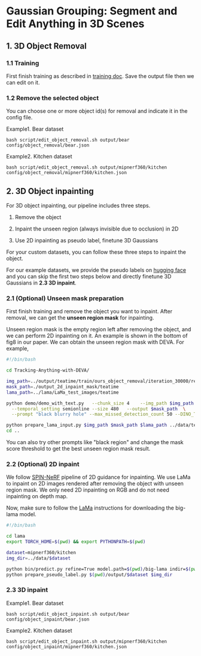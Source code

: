 # Gaussian Grouping: Segment and Edit Anything in 3D Scenes

## 1. 3D Object Removal

### 1.1 Training

First finish training as described in [training doc](./train.md). Save the output file then we can edit on it.


### 1.2 Remove the selected object

You can choose one or more object id(s) for removal and indicate it in the config file.


Example1. Bear dataset
```
bash script/edit_object_removal.sh output/bear config/object_removal/bear.json
```

Example2. Kitchen dataset
```
bash script/edit_object_removal.sh output/mipnerf360/kitchen config/object_removal/mipnerf360/kitchen.json
```


## 2. 3D Object inpainting

For 3D object inpainting, our pipeline includes three steps.

1. Remove the object

2. Inpaint the unseen region (always invisible due to occlusion) in 2D

3. Use 2D inpainting as pseudo label, finetune 3D Gaussians

For your custom datasets, you can follow these three steps to inpaint the object.

For our example datasets, we provide the pseudo labels on [hugging face](https://huggingface.co/mqye/Gaussian-Grouping/tree/main/data) and you can skip the first two steps below and directly finetune 3D Gaussians in **2.3 3D inpaint**. 

### 2.1 (Optional) Unseen mask preparation

First finish training and remove the object you want to inpaint. After removal, we can get the **unseen region mask** for inpainting.

Unseen region mask is the empty region left after removing the object, and we can perform 2D inpainting on it. An example is shown in the bottom of fig8 in our paper. We can obtain the unseen region mask with DEVA. For example,

```bash
#!/bin/bash

cd Tracking-Anything-with-DEVA/

img_path=../output/teatime/train/ours_object_removal/iteration_30000/renders
mask_path=./output_2d_inpaint_mask/teatime
lama_path=../lama/LaMa_test_images/teatime

python demo/demo_with_text.py   --chunk_size 4    --img_path $img_path  --amp \
  --temporal_setting semionline --size 480   --output $mask_path  \
  --prompt "black blurry hole" --max_missed_detection_count 50 --DINO_THRESHOLD 0.35

python prepare_lama_input.py $img_path $mask_path $lama_path ../data/teatime/inpaint_object_mask_255
cd ..
```

You can also try other prompts like "black region" and change the mask score threshold to get the best unseen region mask result.



### 2.2 (Optional) 2D inpaint

We follow [SPIN-NeRF](https://github.com/SamsungLabs/SPIn-NeRF) pipeline of 2D guidance for inpainting. We use LaMa to inpaint on 2D images rendered after removing the object with unseen region mask. We only need 2D inpainting on RGB and do not need inpainting on depth map.

Now, make sure to follow the [LaMa](https://github.com/advimman/lama) instructions for downloading the big-lama model.

```bash
#!/bin/bash

cd lama
export TORCH_HOME=$(pwd) && export PYTHONPATH=$(pwd)

dataset=mipnerf360/kitchen
img_dir=../data/$dataset

python bin/predict.py refine=True model.path=$(pwd)/big-lama indir=$(pwd)/LaMa_test_images/$dataset outdir=$(pwd)/output/$dataset
python prepare_pseudo_label.py $(pwd)/output/$dataset $img_dir

```


### 2.3 3D inpaint
Example1. Bear dataset
```
bash script/edit_object_inpaint.sh output/bear config/object_inpaint/bear.json
```

Example2. Kitchen dataset
```
bash script/edit_object_inpaint.sh output/mipnerf360/kitchen config/object_inpaint/mipnerf360/kitchen.json
```
